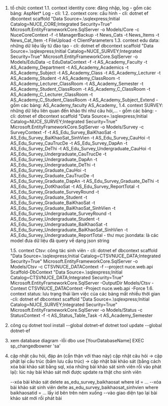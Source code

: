 ﻿1. tổ chức context
	1.1. context identity core: đăng nhập, log
		- gồm các bảng:
			AspNet*
			Log
		- cli:
	1.2. context core: cấu hình
		- cli:
			dotnet ef dbcontext scaffold "Data Source=.\sqlexpress;Initial Catalog=NUCE_CORE;Integrated Security=True" Microsoft.EntityFrameworkCore.SqlServer -o Models/Core -c NuceCoreContext -f -t ManagerBackup -t News_Cats -t News_Items -t News_Cat_Item -t FileUpload -t ClientParameters
	1.3. context edu data: những dữ liệu lấy từ đào tạo
		- cli: 
			dotnet ef dbcontext scaffold "Data Source=.\sqlexpress;Initial Catalog=NUCE_SURVEY;Integrated Security=True" Microsoft.EntityFrameworkCore.SqlServer -o Models/EduData -c EduDataContext -f -t AS_Academy_Faculty -t AS_Academy_Department -t AS_Academy_Academics -t AS_Academy_Subject -t AS_Academy_Class -t AS_Academy_Lecturer -t AS_Academy_Student -t AS_Academy_ClassRoom -t AS_Academy_Lecturer_ClassRoom -t AS_Academy_Semester -t AS_Academy_Student_ClassRoom -t AS_Academy_C_ClassRoom -t AS_Academy_C_Lecturer_ClassRoom -t AS_Academy_C_Student_ClassRoom -t AS_Academy_Subject_Extend
		- gồm các bảng:
			AS_Academy_faculty
			AS_Academy_
	1.4. context SURVEY: những dữ liệu liên quan đến khảo thí như câu hỏi,...
		- gồm các bảng:
		- cli:
			dotnet ef dbcontext scaffold "Data Source=.\sqlexpress;Initial Catalog=NUCE_SURVEY;Integrated Security=True" Microsoft.EntityFrameworkCore.SqlServer -o Models/Survey -c SurveyContext -f -t AS_Edu_Survey_BaiKhaoSat -t AS_Edu_Survey_BaiKhaoSat_SinhVien -t AS_Edu_Survey_CauHoi -t AS_Edu_Survey_CauTrucDe -t AS_Edu_Survey_DapAn -t AS_Edu_Survey_DeThi -t AS_Edu_Survey_Undergraduate_CauHoi -t AS_Edu_Survey_Undergraduate_CauTrucDe -t AS_Edu_Survey_Undergraduate_DapAn -t AS_Edu_Survey_Undergraduate_DeThi -t AS_Edu_Survey_Graduate_CauHoi -t AS_Edu_Survey_Graduate_CauTrucDe -t AS_Edu_Survey_Graduate_DapAn -t AS_Edu_Survey_Graduate_DeThi -t AS_Edu_Survey_DotKhaoSat -t AS_Edu_Survey_ReportTotal -t AS_Edu_Survey_Graduate_SurveyRound -t AS_Edu_Survey_Graduate_Student -t AS_Edu_Survey_Graduate_BaiKhaoSat -t AS_Edu_Survey_Graduate_BaiKhaoSat_SinhVien -t AS_Edu_Survey_Undergraduate_SurveyRound -t AS_Edu_Survey_Undergraduate_Student -t AS_Edu_Survey_Undergraduate_BaiKhaoSat -t AS_Edu_Survey_Undergraduate_BaiKhaoSat_SinhVien -t AS_Edu_Survey_Undergraduate_ReportTotal
		- thư mục jsondata: là các model đưa dữ liệu đã query về dạng json string
			
	1.5. context Ctsv: công tác sinh viên
		- cli:
			dotnet ef dbcontext scaffold "Data Source=.\sqlexpress;Initial Catalog=CTSVNUCE_DATA;Integrated Security=True" Microsoft.EntityFrameworkCore.SqlServer -o Models/Ctsv -c CTSVNUCE_DATAContext -f --project nuce.web.api
			Scaffold-DbContext "Data Source=.\sqlexpress;Initial Catalog=CTSVNUCE_DATA;Integrated Security=True" Microsoft.EntityFrameworkCore.SqlServer -OutputDir Models/Ctsv -Context CTSVNUCE_DATAContext -Project nuce.web.api -Force
	1.6. context status: lưu trạng thái làm việc của các bảng mất nhiều thời gian
		-cli:
			dotnet ef dbcontext scaffold "Data Source=.\sqlexpress;Initial Catalog=NUCE_SURVEY;Integrated Security=True" Microsoft.EntityFrameworkCore.SqlServer -o Models/Status -c StatusContext -f -t AS_Status_Table_Task -t AS_Academy_Semester

2. công cụ
	dotnet tool install --global dotnet-ef
	dotnet tool update --global dotnet-ef

3. xem database diagram
	-lỗi dbo
		use [YourDatabaseName] EXEC sp_changedbowner 'sa'

4. cập nhật câu hỏi, đáp án (cẩn thận với thao này)
	cập nhật câu hỏi -> cập phật lại cấu trúc (bấm lưu cấu trúc) -> cập nhật bài khảo sát 
	(bằng cách xóa bài khảo sát bằng sql, xóa những bài khảo sát sinh viên rồi vào phát lại): lúc này bài khảo sát mới được update ra thật cho sinh viên
	
	--xóa bài khảo sát
	delete as_edu_survey_baikhaosat where id = ...
	--xóa bài khảo sát sinh viên
	delte as_edu_survey_baikhaosat_sinhvien where baikhaosatid = ... lấy id bên trên ném xuống
	--vào giao diện tạo lại bài khảo sát mới rồi phát bài
